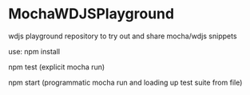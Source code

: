 # MochaWDJSPlayground
wdjs playground repository to try out and share mocha/wdjs snippets


use:
npm install

npm test (explicit mocha run)

npm start (programmatic mocha run and loading up test suite from file)
